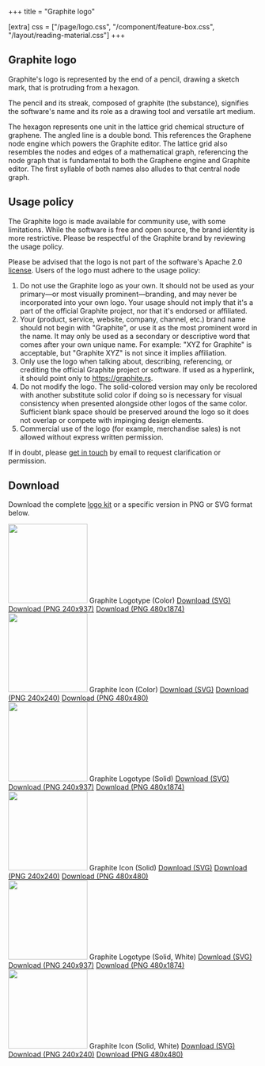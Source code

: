 +++
title = "Graphite logo"

[extra]
css = ["/page/logo.css", "/component/feature-box.css", "/layout/reading-material.css"]
+++

<section class="reading-material">
<div class="block">

# Graphite logo

<article>

Graphite's logo is represented by the end of a pencil, drawing a sketch mark, that is protruding from a hexagon.

The pencil and its streak, composed of graphite (the substance), signifies the software's name and its role as a drawing tool and versatile art medium.

The hexagon represents one unit in the lattice grid chemical structure of graphene. The angled line is a double bond. This references the Graphene node engine which powers the Graphite editor. The lattice grid also resembles the nodes and edges of a mathematical graph, referencing the node graph that is fundamental to both the Graphene engine and Graphite editor. The first syllable of both names also alludes to that central node graph.

## Usage policy

The Graphite logo is made available for community use, with some limitations. While the software is free and open source, the brand identity is more restrictive. Please be respectful of the Graphite brand by reviewing the usage policy.

Please be advised that the logo is not part of the software's Apache 2.0 [license](/license). Users of the logo must adhere to the usage policy:

1. Do not use the Graphite logo as your own. It should not be used as your primary—or most visually prominent—branding, and may never be incorporated into your own logo. Your usage should not imply that it's a part of the official Graphite project, nor that it's endorsed or affiliated.
2. Your (product, service, website, company, channel, etc.) brand name should not begin with "Graphite", or use it as the most prominent word in the name. It may only be used as a secondary or descriptive word that comes after your own unique name. For example: "XYZ for Graphite" is acceptable, but "Graphite XYZ" is not since it implies affiliation.
3. Only use the logo when talking about, describing, referencing, or crediting the official Graphite project or software. If used as a hyperlink, it should point only to <https://graphite.rs>.
4. Do not modify the logo. The solid-colored version may only be recolored with another substitute solid color if doing so is necessary for visual consistency when presented alongside other logos of the same color. Sufficient blank space should be preserved around the logo so it does not overlap or compete with impinging design elements.
5. Commercial use of the logo (for example, merchandise sales) is not allowed without express written permission.

If in doubt, please <a href="/contact">get in touch</a> by email to request clarification or permission.

## Download

Download the complete [logo kit](https://static.graphite.rs/logos/graphite-logo-kit.zip) or a specific version in PNG or SVG format below.

</article>

</div>
</section>

<section class="feature-box-outer logo-view color">
	<div class="feature-box-inner">
		<div>
			<img src="https://static.graphite.rs/logos/graphite-logotype-color.svg" height="160" />
			<span>Graphite Logotype (Color)</span>
			<a href="https://static.graphite.rs/logos/graphite-logotype-color.svg" download>Download (SVG)</a>
			<a href="https://static.graphite.rs/logos/graphite-logotype-color-240x937.png" download>Download (PNG 240x937)</a>
			<a href="https://static.graphite.rs/logos/graphite-logotype-color-480x1874.png" download>Download (PNG 480x1874)</a>
		</div>
		<div>
			<img src="https://static.graphite.rs/logos/graphite-logo-color.svg" width="160" height="160" />
			<span>Graphite Icon (Color)</span>
			<a href="https://static.graphite.rs/logos/graphite-logo-color.svg" download>Download (SVG)</a>
			<a href="https://static.graphite.rs/logos/graphite-logo-color-240x240.png" download>Download (PNG 240x240)</a>
			<a href="https://static.graphite.rs/logos/graphite-logo-color-480x480.png" download>Download (PNG 480x480)</a>
		</div>
	</div>
</section>

<section class="feature-box-outer logo-view light">
	<div class="feature-box-inner">
		<div>
			<img src="https://static.graphite.rs/logos/graphite-logotype-solid.svg" height="160" />
			<span>Graphite Logotype (Solid)</span>
			<a href="https://static.graphite.rs/logos/graphite-logotype-solid.svg" download>Download (SVG)</a>
			<a href="https://static.graphite.rs/logos/graphite-logotype-solid-240x937.png" download>Download (PNG 240x937)</a>
			<a href="https://static.graphite.rs/logos/graphite-logotype-solid-480x1874.png" download>Download (PNG 480x1874)</a>
		</div>
		<div>
			<img src="https://static.graphite.rs/logos/graphite-logo-solid.svg" width="160" height="160" />
			<span>Graphite Icon (Solid)</span>
			<a href="https://static.graphite.rs/logos/graphite-logo-solid.svg" download>Download (SVG)</a>
			<a href="https://static.graphite.rs/logos/graphite-logo-solid-240x240.png" download>Download (PNG 240x240)</a>
			<a href="https://static.graphite.rs/logos/graphite-logo-solid-480x480.png" download>Download (PNG 480x480)</a>
		</div>
	</div>
</section>

<section class="feature-box-outer logo-view dark">
	<div class="feature-box-inner">
		<div>
			<img src="https://static.graphite.rs/logos/graphite-logotype-solid-white.svg" height="160" />
			<span>Graphite Logotype (Solid, White)</span>
			<a href="https://static.graphite.rs/logos/graphite-logotype-solid-white.svg" download>Download (SVG)</a>
			<a href="https://static.graphite.rs/logos/graphite-logotype-solid-white-240x937.png" download>Download (PNG 240x937)</a>
			<a href="https://static.graphite.rs/logos/graphite-logotype-solid-white-480x1874.png" download>Download (PNG 480x1874)</a>
		</div>
		<div>
			<img src="https://static.graphite.rs/logos/graphite-logo-solid-white.svg" width="160" height="160" />
			<span>Graphite Icon (Solid, White)</span>
			<a href="https://static.graphite.rs/logos/graphite-logo-solid-white.svg" download>Download (SVG)</a>
			<a href="https://static.graphite.rs/logos/graphite-logo-solid-white-240x240.png" download>Download (PNG 240x240)</a>
			<a href="https://static.graphite.rs/logos/graphite-logo-solid-white-480x480.png" download>Download (PNG 480x480)</a>
		</div>
	</div>
</section>
